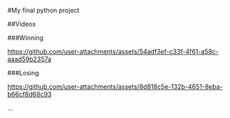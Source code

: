 #My final python project

##Videos

###Winning

https://github.com/user-attachments/assets/54adf3ef-c33f-4f61-a58c-aaad59b2357a

###Losing

https://github.com/user-attachments/assets/8d818c5e-132b-4651-8eba-b66cf8d68c93

...
